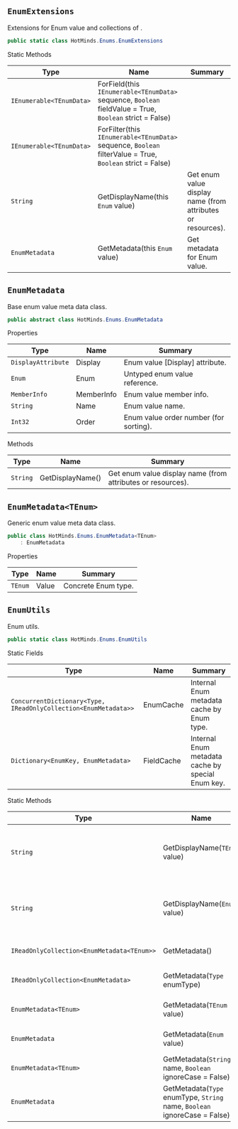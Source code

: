 ## `EnumExtensions`

Extensions for Enum value and collections of .
```csharp
public static class HotMinds.Enums.EnumExtensions

```

Static Methods

| Type | Name | Summary | 
| --- | --- | --- | 
| `IEnumerable<TEnumData>` | ForField(this `IEnumerable<TEnumData>` sequence, `Boolean` fieldValue = True, `Boolean` strict = False) |  | 
| `IEnumerable<TEnumData>` | ForFilter(this `IEnumerable<TEnumData>` sequence, `Boolean` filterValue = True, `Boolean` strict = False) |  | 
| `String` | GetDisplayName(this `Enum` value) | Get enum value display name (from attributes or resources). | 
| `EnumMetadata` | GetMetadata(this `Enum` value) | Get metadata for Enum value. | 


## `EnumMetadata`

Base enum value meta data class.
```csharp
public abstract class HotMinds.Enums.EnumMetadata

```

Properties

| Type | Name | Summary | 
| --- | --- | --- | 
| `DisplayAttribute` | Display | Enum value [Display] attribute. | 
| `Enum` | Enum | Untyped enum value reference. | 
| `MemberInfo` | MemberInfo | Enum value member info. | 
| `String` | Name | Enum value name. | 
| `Int32` | Order | Enum value order number (for sorting). | 


Methods

| Type | Name | Summary | 
| --- | --- | --- | 
| `String` | GetDisplayName() | Get enum value display name (from attributes or resources). | 


## `EnumMetadata<TEnum>`

Generic enum value meta data class.
```csharp
public class HotMinds.Enums.EnumMetadata<TEnum>
    : EnumMetadata

```

Properties

| Type | Name | Summary | 
| --- | --- | --- | 
| `TEnum` | Value | Concrete Enum type. | 


## `EnumUtils`

Enum utils.
```csharp
public static class HotMinds.Enums.EnumUtils

```

Static Fields

| Type | Name | Summary | 
| --- | --- | --- | 
| `ConcurrentDictionary<Type, IReadOnlyCollection<EnumMetadata>>` | EnumCache | Internal Enum metadata cache by Enum type. | 
| `Dictionary<EnumKey, EnumMetadata>` | FieldCache | Internal Enum metadata cache by special Enum key. | 


Static Methods

| Type | Name | Summary | 
| --- | --- | --- | 
| `String` | GetDisplayName(`TEnum` value) | Get Enum value display name (from attribute/resources or Enum value name). | 
| `String` | GetDisplayName(`Enum` value) | Get Enum value display name (from attribute/resources or Enum value name). | 
| `IReadOnlyCollection<EnumMetadata<TEnum>>` | GetMetadata() | Get Enum values metadata collection. | 
| `IReadOnlyCollection<EnumMetadata>` | GetMetadata(`Type` enumType) | Get Enum values metadata collection. | 
| `EnumMetadata<TEnum>` | GetMetadata(`TEnum` value) | Get Enum values metadata collection. | 
| `EnumMetadata` | GetMetadata(`Enum` value) | Get Enum values metadata collection. | 
| `EnumMetadata<TEnum>` | GetMetadata(`String` name, `Boolean` ignoreCase = False) | Get Enum values metadata collection. | 
| `EnumMetadata` | GetMetadata(`Type` enumType, `String` name, `Boolean` ignoreCase = False) | Get Enum values metadata collection. | 


